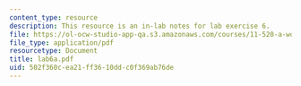```yaml
---
content_type: resource
description: This resource is an in-lab notes for lab exercise 6.
file: https://ol-ocw-studio-app-qa.s3.amazonaws.com/courses/11-520-a-workshop-on-geographic-information-systems-fall-2005/502f360cea21ff3610ddc0f369ab76de_lab6a.pdf
file_type: application/pdf
resourcetype: Document
title: lab6a.pdf
uid: 502f360c-ea21-ff36-10dd-c0f369ab76de
---
```

